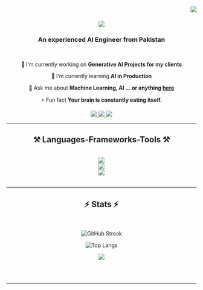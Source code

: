 <img align="right" src="https://visitor-badge.laobi.icu/badge?page_id=iAsadPanhwar.iAsadPanhwar" />

<h1 align="center">
    <img src="https://readme-typing-svg.herokuapp.com/?font=Righteous&size=40&center=true&vCenter=true&width=500&height=70&duration=4000&lines=Hi+There!+👋;+I'm+Asad+Panhwar!;" />
</h1>

<h3 align="center">An experienced AI Engineer from Pakistan</h3>

<br/>

<div align="center">
 
 🔭 I’m currently working on **Generative AI Projects for my clients**
 
 🌱 I’m currently learning **AI in Production**

💬 Ask me about **Machine Learning, AI ... or anything [here](https://github.com/iAsadPanhwar/iAsadPanhwar/issues)**

⚡ Fun fact **Your brain is constantly eating itself.**

</div>
 
<div align="center"> 
  <a href="mailto:asadalipuh5@gmail.com">
    <img src="https://img.shields.io/badge/Gmail-333333?style=for-the-badge&logo=gmail&logoColor=red" />
  </a>
  <a href="https://www.linkedin.com/in/asad-panhwar-03aa92236/" target="_blank">
    <img src="https://img.shields.io/badge/LinkedIn-0077B5?style=for-the-badge&logo=linkedin&logoColor=white" target="_blank" />
  </a>
  <a href="https://iAsadPanhwar.github.io" target="_blank">
     <img src="https://img.shields.io/badge/Portfolio-FF5722?style=for-the-badge&logo=todoist&logoColor=white" target="_blank" />
  </a>
</div>

<hr/>

<h2 align="center">⚒️ Languages-Frameworks-Tools ⚒️</h2>
<br/>
<div align="center">
    <img src="https://skillicons.dev/icons?i=ai,html,vscode,github,git,azure" /><br>
    <img src="https://skillicons.dev/icons?i=opencv,pytorch,sklearn,githubactions" /><br>
    <img src="https://skillicons.dev/icons?i=python,tensorflow,mysql,flask,docker,kubernetes" /><br>
</div>

<br/>
<hr/>

<h2 align="center">⚡ Stats ⚡</h2>
<br>
<div align="center">


  
![GitHub Streak](https://github-readme-streak-stats.herokuapp.com/?user=iAsadPanhwar&theme=gotham&hide_border=false&cache_seconds=21600)

![Top Langs](https://github-readme-stats.vercel.app/api/top-langs/?username=iAsadPanhwar&layout=pie&size_weight=0.5&count_weight=0.5&hide=Tcl,C,Cython,SCSS&exclude_repo=Costumer_churn,email_spam,opem_cv,NLP,Supervision,bone_fracture,brain_mri,cifar_10,breast_cancer_CNN,breast_cancer)


<img src="https://github-profile-summary-cards.vercel.app/api/cards/profile-details?username=iAsadPanhwar&theme=dark&cache_seconds=21600"/>


</div>

<br/><br/>

<hr/>

<br/>

